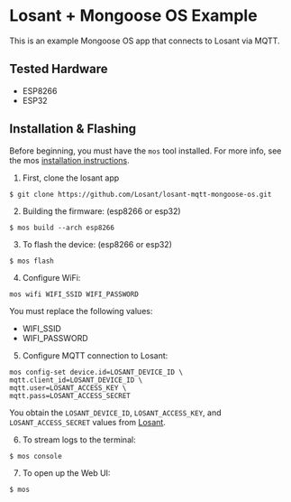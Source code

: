 # Losant + Mongoose OS Example

This is an example Mongoose OS app that connects to Losant via MQTT. 

## Tested Hardware
- ESP8266
- ESP32

## Installation & Flashing

Before beginning, you must have the `mos` tool installed. For more info, see the mos [installation instructions](https://mongoose-os.com/docs/quickstart/setup.html). 

1. First, clone the losant app

```
$ git clone https://github.com/Losant/losant-mqtt-mongoose-os.git
```

2. Building the firmware: (esp8266 or esp32)

```
$ mos build --arch esp8266 
```

3. To flash the device: (esp8266 or esp32)

```
$ mos flash 
```

4. Configure WiFi:
```
mos wifi WIFI_SSID WIFI_PASSWORD 
```
You must replace the following values:
- WIFI_SSID
- WIFI_PASSWORD

5. Configure MQTT connection to Losant:
```
mos config-set device.id=LOSANT_DEVICE_ID \
mqtt.client_id=LOSANT_DEVICE_ID \
mqtt.user=LOSANT_ACCESS_KEY \
mqtt.pass=LOSANT_ACCESS_SECRET
```  

You obtain the `LOSANT_DEVICE_ID`, `LOSANT_ACCESS_KEY`, and `LOSANT_ACCESS_SECRET` values from [Losant](www.losant.com). 

6. To stream logs to the terminal: 

```
$ mos console
```

7. To open up the Web UI:

```
$ mos
```